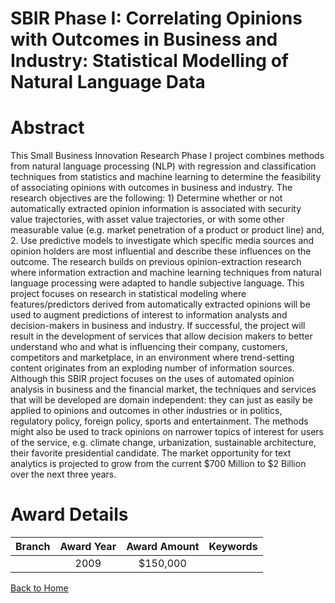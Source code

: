 
SBIR Phase I: Correlating Opinions with Outcomes in Business and Industry: Statistical Modelling of Natural Language Data
=========================================================================================================================

# Abstract


This Small Business Innovation Research Phase I project combines methods from natural language processing (NLP) with regression and classification techniques from statistics and machine learning to determine the feasibility of associating opinions with outcomes in business and industry. The research objectives are the following: 1) Determine whether or not automatically extracted opinion information is associated with security value trajectories, with asset value trajectories, or with some other measurable value (e.g. market penetration of a product or product line) and, 2. Use predictive models to investigate which specific media sources and opinion holders are most influential and describe these influences on the outcome. The research builds on previous opinion-extraction research where information extraction and machine learning techniques from natural language processing were adapted to handle subjective language. This project focuses on research in statistical modeling where features/predictors derived from automatically extracted opinions will be used to augment predictions of interest to information analysts and decision-makers
in business and industry. If successful, the project will result in the development of services that allow decision makers to better understand who and what is influencing their company, customers, competitors and marketplace, in an environment where trend-setting content originates from an exploding number of information sources.  Although this SBIR project focuses on the uses of automated opinion analysis in business and the financial market, the techniques and services that will be developed are domain independent: they can just as easily be applied to opinions and outcomes in other industries or in politics, regulatory policy, foreign policy, sports and entertainment. The methods might also be used to track opinions on narrower topics of interest for users of the service, e.g. climate change, urbanization, sustainable architecture, their favorite presidential candidate. The market opportunity for text analytics is projected to grow from the current $700 Million to $2 Billion over the next three years.  

# Award Details

|Branch|Award Year|Award Amount|Keywords|
| :---: | :---: | :---: | :---: |
||2009|$150,000||
  
  


[Back to Home](https://github.com/chrischow/dod_sbir_awards#110)